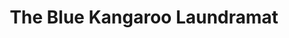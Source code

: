 ---
title: "The Blue Kangaroo Laundramat"
url: /milwaukee/the-blue-kangaroo-laundramat/
shop: Wäscherei
---